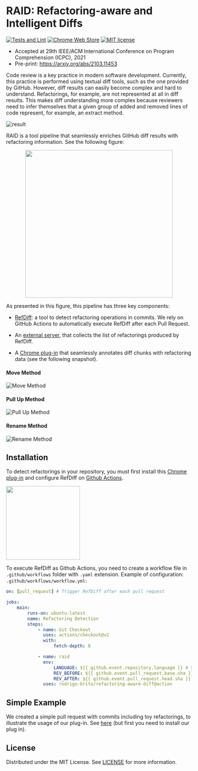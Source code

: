 # RAID: Refactoring-aware and Intelligent Diffs

[![Tests and Lint](https://github.com/rodrigo-brito/refactoring-aware-diff/workflows/Tests%20and%20Lint/badge.svg)](https://github.com/rodrigo-brito/refactoring-aware-diff/actions)
[![Chrome Web Store](https://img.shields.io/chrome-web-store/v/bclbegekihgpelanbbleaceefgmekjdd)](https://chrome.google.com/webstore/detail/refactoring-aware-diff/bclbegekihgpelanbbleaceefgmekjdd)
[![MIT license](https://img.shields.io/badge/License-MIT-blue.svg)](LICENSE)

- Accepted at 29th IEEE/ACM International Conference on Program Comprehension (ICPC), 2021 
- Pre-print: https://arxiv.org/abs/2103.11453

Code review is a key practice in modern software development. Currently, this practice is performed using textual diff tools, such as the one provided by GitHub. However, diff results can easily become complex and hard to understand. Refactorings, for example, are not represented at all in diff results. This makes diff understanding more complex because reviewers need to infer themselves that a given group of added and removed lines of code represent, for example, an extract method.

![result](https://user-images.githubusercontent.com/7620947/83893436-4ff0d300-a726-11ea-8a4d-48d34c36d115.gif)

RAID is a tool pipeline that seamlessly enriches GitHub diff results with refactoring information. See the following figure:

<p align="center">
    <img src="https://user-images.githubusercontent.com/7620947/76000414-706c7f80-5ee2-11ea-8f21-06bfb2646b36.png" width= "400px" />
</p>

As presented in this figure, this pipeline has three key components:

-   [RefDiff](https://github.com/aserg-ufmg/RefDiff): a tool to detect refactoring operations in commits. We rely on GitHub Actions to automatically execute RefDiff after each Pull Request.

-   An [external server](https://github.com/rodrigo-brito/refactoring-aware-diff/tree/server), that collects the list of refactorings produced by RefDiff.

-   A [Chrome plug-in](https://chrome.google.com/webstore/detail/refactoring-aware-review/bclbegekihgpelanbbleaceefgmekjdd) that seamlessly annotates diff chunks with refactoring data (see the following snapshot).

#### Move Method

![Move Method](https://user-images.githubusercontent.com/7620947/83657276-058d1c00-a597-11ea-811b-6761bdf2d58e.png)

#### Pull Up Method

![Pull Up Method](https://user-images.githubusercontent.com/7620947/76126249-595e8800-5fdd-11ea-8a1f-c066d44adbb8.png)

#### Rename Method

![Rename Method](https://user-images.githubusercontent.com/7620947/76126250-59f71e80-5fdd-11ea-8e8a-e3ba73473007.png)

## Installation

To detect refactorings in your repository, you must first install this [Chrome plug-in](https://chrome.google.com/webstore/detail/refactoring-aware-review/bclbegekihgpelanbbleaceefgmekjdd) and configure RefDiff on [Github Actions](https://help.github.com/en/actions/configuring-and-managing-workflows/configuring-a-workflow).

<a href="https://chrome.google.com/webstore/detail/refactoring-aware-diff/bclbegekihgpelanbbleaceefgmekjdd">
    <img width="200px" src="https://user-images.githubusercontent.com/7620947/75341916-26e1bc00-5874-11ea-9526-463ddf1e7f82.png" />
</a>

To execute RefDiff as Github Actions, you need to create a workflow file in `.github/workflows` folder with `.yaml` extension. Example of configuration: `.github/workflows/workflow.yml`:

```yaml
on: [pull_request] # Trigger RefDiff after each pull request

jobs:
    main:
        runs-on: ubuntu-latest
        name: Refactoring Detection
        steps:
            - name: Git Checkout
              uses: actions/checkout@v2
              with:
                  fetch-depth: 0

            - name: raid
              env:
                  LANGUAGE: ${{ github.event.repository.language }} # Supports Java, Javascrit, C and Go.
                  REV_BEFORE: ${{ github.event.pull_request.base.sha }}
                  REV_AFTER: ${{ github.event.pull_request.head.sha }}
              uses: rodrigo-brito/refactoring-aware-diff@action
```

## Simple Example

We created a simple pull request with commits including toy refactorings, to illustrate the usage of our plug-in. See [here](https://github.com/rodrigo-brito/refactoring-aware-diff/pull/5/commits) (but first you need to install our plug in).

## License

Distributed under the MIT License. See [LICENSE](LICENSE) for more information.
